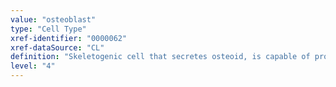 ```yaml
---
value: "osteoblast"
type: "Cell Type"
xref-identifier: "0000062"
xref-dataSource: "CL"
definition: "Skeletogenic cell that secretes osteoid, is capable of producing mineralized (hydroxyapatite) matrix, is located adjacent to or within osteoid tissue, and arises from the transformation of a preosteoblast cell.|non-encoded relationships from VSAO - capable_of_producing VSAO:0000020"
level: "4"
---
```

